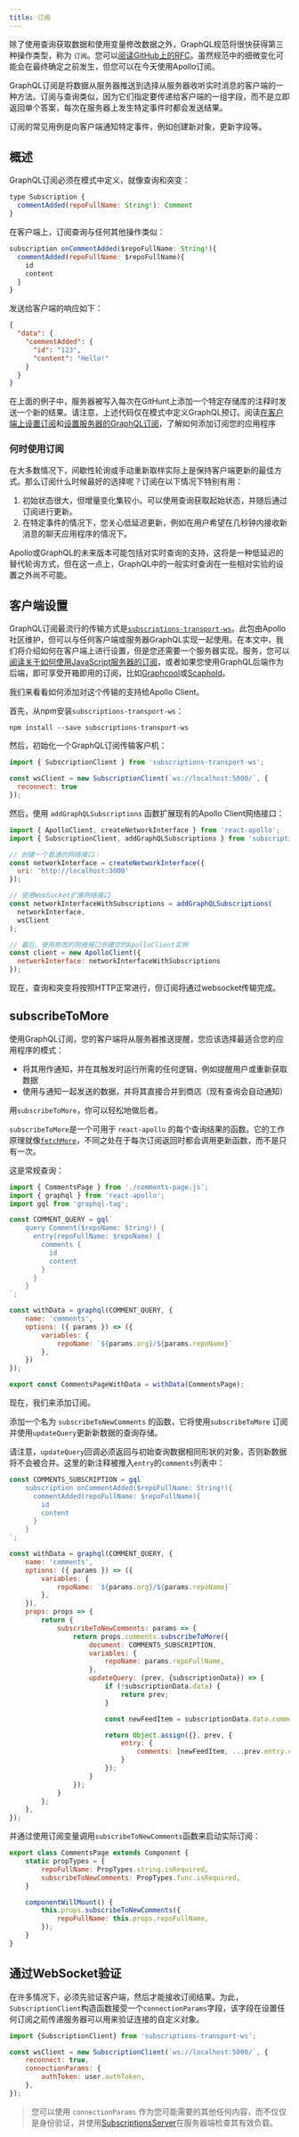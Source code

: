 ```yaml
---
title: 订阅
---
```


除了使用查询获取数据和使用变量修改数据之外，GraphQL规范将很快获得第三种操作类型，称为 `订阅`。您可以[阅读GitHub上的RFC](https://github.com/facebook/graphql/blob/master/rfcs/Subscriptions.md)。虽然规范中的细微变化可能会在最终确定之前发生，但您可以在今天使用Apollo订阅。

GraphQL订阅是将数据从服务器推送到选择从服务器收听实时消息的客户端的一种方法。订阅与查询类似，因为它们指定要传递给客户端的一组字段，而不是立即返回单个答案，每次在服务器上发生特定事件时都会发送结果。

订阅的常见用例是向客户端通知特定事件，例如创建新对象，更新字段等。

<h2 id="overview">概述</h2>

GraphQL订阅必须在模式中定义，就像查询和突变：

```js
type Subscription {
  commentAdded(repoFullName: String!): Comment
}
```

在客户端上，订阅查询与任何其他操作类似：

```js
subscription onCommentAdded($repoFullName: String!){
  commentAdded(repoFullName: $repoFullName){
    id
    content
  }
}
```

发送给客户端的响应如下：

```json
{
  "data": {
    "commentAdded": {
      "id": "123",
      "content": "Hello!"
    }
  }
}
```

在上面的例子中，服务器被写入每次在GitHunt上添加一个特定存储库的注释时发送一个新的结果。请注意，上述代码仅在模式中定义GraphQL预订。阅读[在客户端上设置订阅](#subscriptions-client)和[设置服务器的GraphQL订阅](http://dev.apollodata.com/tools/graphql-subscriptions/index.html)，了解如何添加订阅您的应用程序

<h3 id="when-to-use">何时使用订阅</h3>

在大多数情况下，间歇性轮询或手动重新取样实际上是保持客户端更新的最佳方式。那么订阅什么时候最好的选择呢？订阅在以下情况下特别有用：

1. 初始状态很大，但增量变化集较小。可以使用查询获取起始状态，并随后通过订阅进行更新。
2. 在特定事件的情况下，您关心低延迟更新，例如在用户希望在几秒钟内接收新消息的聊天应用程序的情况下。

Apollo或GraphQL的未来版本可能包括对实时查询的支持，这将是一种低延迟的替代轮询方式，但在这一点上，GraphQL中的一般实时查询在一些相对实验的设置之外尚不可能。

<h2 id="subscriptions-client">客户端设置</h2>

GraphQL订阅最流行的传输方式是[`subscriptions-transport-ws`](https://github.com/apollographql/subscriptions-transport-ws)。此包由Apollo社区维护，但可以与任何客户端或服务器GraphQL实现一起使用。在本文中，我们将介绍如何在客户端上进行设置，但是您还需要一个服务器实现。服务，您可以[阅读关于如何使用JavaScript服务器的订阅](/tools/graphql-subscriptions/setup.html)，或者如果您使用GraphQL后端作为后端，即可享受开箱即用的订阅，比如[Graphcool](https://www.graph.cool/docs/tutorials/worldchat-subscriptions-example-ui0eizishe/)或[Scaphold](https://scaphold.io/blog/2016/11/09/build-realtime-apps-with-subs.html)。

我们来看看如何添加对这个传输的支持给Apollo Client。

首先，从npm安装`subscriptions-transport-ws`：

```shell
npm install --save subscriptions-transport-ws
```

然后，初始化一个GraphQL订阅传输客户机：

```js
import { SubscriptionClient } from 'subscriptions-transport-ws';

const wsClient = new SubscriptionClient(`ws://localhost:5000/`, {
  reconnect: true
});
```
然后，使用 `addGraphQLSubscriptions` 函数扩展现有的Apollo Client网络接口：

```js
import { ApolloClient, createNetworkInterface } from 'react-apollo';
import { SubscriptionClient, addGraphQLSubscriptions } from 'subscriptions-transport-ws';

// 创建一个普通的网络接口：
const networkInterface = createNetworkInterface({
  uri: 'http://localhost:3000'
});

// 使用WebSocket扩展网络接口
const networkInterfaceWithSubscriptions = addGraphQLSubscriptions(
  networkInterface,
  wsClient
);

// 最后，使用修改的网络接口创建您的ApolloClient实例
const client = new ApolloClient({
  networkInterface: networkInterfaceWithSubscriptions
});
```

现在，查询和突变将按照HTTP正常进行，但订阅将通过websocket传输完成。

<h2 id="subscribe-to-more">subscribeToMore</h2>

使用GraphQL订阅，您的客户端将从服务器推送提醒，您应该选择最适合您的应用程序的模式：

* 将其用作通知，并在其触发时运行所需的任何逻辑，例如提醒用户或重新获取数据
* 使用与通知一起发送的数据，并将其直接合并到商店（现有查询会自动通知）

用`subscribeToMore`，你可以轻松地做后者。

`subscribeToMore`是一个可用于 `react-apollo` 的每个查询结果的函数。它的工作原理就像[`fetchMore`](/reactions/cache-updates.html＃fetchMore)，不同之处在于每次订阅返回时都会调用更新函数，而不是只有一次。

这是常规查询：

```js
import { CommentsPage } from './comments-page.js';
import { graphql } from 'react-apollo';
import gql from 'graphql-tag';

const COMMENT_QUERY = gql`
    query Comment($repoName: String!) {
      entry(repoFullName: $repoName) {
        comments {
          id
          content
        }
      }
    }
`;

const withData = graphql(COMMENT_QUERY, {
    name: 'comments',
    options: ({ params }) => ({
        variables: {
            repoName: `${params.org}/${params.repoName}`
        },
    })
});

export const CommentsPageWithData = withData(CommentsPage);
```

现在，我们来添加订阅。

添加一个名为 `subscribeToNewComments` 的函数，它将使用`subscribeToMore` 订阅并使用`updateQuery`更新新数据的查询存储。

请注意，`updateQuery`回调必须返回与初始查询数据相同形状的对象，否则新数据将不会被合并。这里的新注释被推入`entry`的`comments`列表中：

```js
const COMMENTS_SUBSCRIPTION = gql`
    subscription onCommentAdded($repoFullName: String!){
      commentAdded(repoFullName: $repoFullName){
        id
        content
      }
    }
`;

const withData = graphql(COMMENT_QUERY, {
    name: 'comments',
    options: ({ params }) => ({
        variables: {
            repoName: `${params.org}/${params.repoName}`
        },
    }),
    props: props => {
        return {
            subscribeToNewComments: params => {
                return props.comments.subscribeToMore({
                    document: COMMENTS_SUBSCRIPTION,
                    variables: {
                        repoName: params.repoFullName,
                    },
                    updateQuery: (prev, {subscriptionData}) => {
                        if (!subscriptionData.data) {
                            return prev;
                        }

                        const newFeedItem = subscriptionData.data.commentAdded;

                        return Object.assign({}, prev, {
                            entry: {
                                comments: [newFeedItem, ...prev.entry.comments]
                            }
                        });
                    }
                });
            }
        };
    },
});
```

并通过使用订阅变量调用`subscribeToNewComments`函数来启动实际订阅：

```js
export class CommentsPage extends Component {
    static propTypes = {
        repoFullName: PropTypes.string.isRequired,
        subscribeToNewComments: PropTypes.func.isRequired,
    }

    componentWillMount() {
        this.props.subscribeToNewComments({
            repoFullName: this.props.repoFullName,
        });
    }
}
```

<h2 id="authentication">通过WebSocket验证</h2>

在许多情况下，必须先验证客户端，然后才能接收订阅结果。为此，`SubscriptionClient`构造函数接受一个`connectionParams`字段，该字段在设置任何订阅之前传递服务器可以用来验证连接的自定义对象。

```js
import {SubscriptionClient} from 'subscriptions-transport-ws';

const wsClient = new SubscriptionClient(`ws://localhost:5000/`, {
    reconnect: true,
    connectionParams: {
        authToken: user.authToken,
    },
});
```

> 您可以使用 `connectionParams` 作为您可能需要的其他任何内容，而不仅仅是身份验证，并使用[SubscriptionsServer](/tools/graphql-subscriptions/index.html)在服务器端检查其有效负载。
